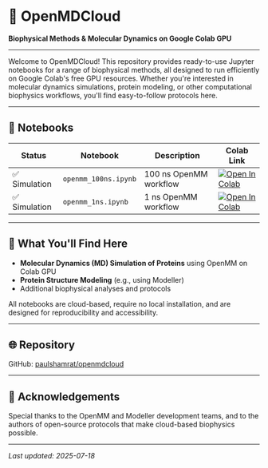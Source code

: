 
# 🚀 OpenMDCloud

**Biophysical Methods & Molecular Dynamics on Google Colab GPU**

---

Welcome to OpenMDCloud! This repository provides ready-to-use Jupyter notebooks for a range of biophysical methods, all designed to run efficiently on Google Colab's free GPU resources. Whether you're interested in molecular dynamics simulations, protein modeling, or other computational biophysics workflows, you'll find easy-to-follow protocols here.

---

## 📒 Notebooks

| Status | Notebook | Description | Colab Link |
|--------|----------|-------------|------------|
| ✅ Simulation | `openmm_100ns.ipynb` | 100 ns OpenMM workflow | [![Open In Colab](https://colab.research.google.com/assets/colab-badge.svg)](https://colab.research.google.com/github/paulshamrat/openmdcloud/blob/main/openmm_100ns.ipynb) |
| ✅ Simulation | `openmm_1ns.ipynb` | 1 ns OpenMM workflow | [![Open In Colab](https://colab.research.google.com/assets/colab-badge.svg)](https://colab.research.google.com/github/paulshamrat/openmdcloud/blob/main/openmm_1ns.ipynb) |

---

## 🧬 What You'll Find Here

- **Molecular Dynamics (MD) Simulation of Proteins** using OpenMM on Colab GPU
- **Protein Structure Modeling** (e.g., using Modeller)
- Additional biophysical analyses and protocols

All notebooks are cloud-based, require no local installation, and are designed for reproducibility and accessibility.

---

## 🌐 Repository

GitHub: [paulshamrat/openmdcloud](https://github.com/paulshamrat/openmdcloud)

---

## 🙏 Acknowledgements

Special thanks to the OpenMM and Modeller development teams, and to the authors of open-source protocols that make cloud-based biophysics possible.

---

_Last updated: 2025-07-18_
